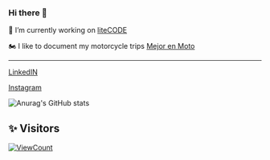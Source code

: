 ### Hi there 👋
🔭 I’m currently working on [liteCODE](https://litecodesas.com/)

🏍️ I like to document my motorcycle trips [Mejor en Moto](https://www.youtube.com/channel/UCqM2Ej4k6C1VZ3FxlFD4E6A)

----

[LinkedIN](https://www.linkedin.com/in/leon-santiago/)

[Instagram](https://www.instagram.com/akhenaleon/)


  ![Anurag's GitHub stats](https://github-readme-stats.vercel.app/api?username=leonsantiago&count_private=true&theme=slateorange&show_icons=true)

  

## ✨ Visitors
[![ViewCount](https://views.whatilearened.today/views/github/leonsantiago/ismlhbb.svg?cache=remove)](#)
